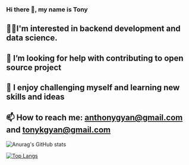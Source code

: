 ### Hi there 👋, my name is Tony
## 👨‍💻I'm interested in backend development and data science.
## 🤔 I’m looking for help with contributing to open source project
## 🌱 I enjoy challenging myself and learning new skills and ideas
## 📫 How to reach me: anthonygyan@gmail.com and tonykgyan@gmail.com










<!--
**TONYOG12/TONYOG12** is a ✨ _special_ ✨ repository because its `README.md` (this file) appears on your GitHub profile.

Here are some ideas to get you started:

-  I’m currently learning ...
- 
- 
- 💬 Ask me about ...
- 
- 😄 Pronouns: ...
- ⚡ Fun fact: ...
-->



![Anurag's GitHub stats](https://github-readme-stats.vercel.app/api?username=tonyog12&count_private=true&show_icons=true&theme=dark)

[![Top Langs](https://github-readme-stats.vercel.app/api/top-langs/?username=tonyog12&show_icons=true&theme=dark&hide=typescript,scss)](https://github.com/anuraghazra/github-readme-stats)


